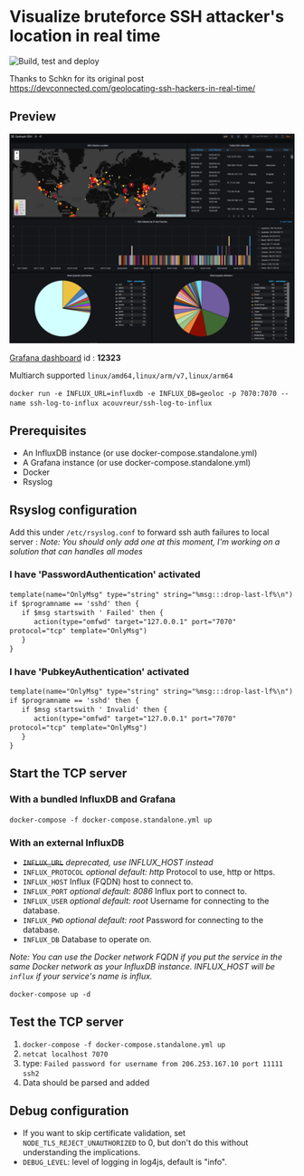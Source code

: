 # Visualize bruteforce SSH attacker's location in real time

![Build, test and deploy](https://github.com/acouvreur/ssh-log-to-influx/workflows/Build,%20test%20and%20deploy/badge.svg)

Thanks to Schkn for its original post https://devconnected.com/geolocating-ssh-hackers-in-real-time/

## Preview

![Dashboard](./dashboard.png)

[Grafana dashboard](https://grafana.com/grafana/dashboards/12323) id : __12323__

Multiarch supported `linux/amd64,linux/arm/v7,linux/arm64`

`docker run -e INFLUX_URL=influxdb -e INFLUX_DB=geoloc -p 7070:7070 --name ssh-log-to-influx acouvreur/ssh-log-to-influx`

## Prerequisites

- An InfluxDB instance (or use docker-compose.standalone.yml)
- A Grafana instance (or use docker-compose.standalone.yml)
- Docker
- Rsyslog

## Rsyslog configuration

Add this under `/etc/rsyslog.conf` to forward ssh auth failures to local server :
*Note: You should only add one at this moment, I'm working on a solution that can handles all modes*

### I have 'PasswordAuthentication' activated

```
template(name="OnlyMsg" type="string" string="%msg:::drop-last-lf%\n")
if $programname == 'sshd' then {
   if $msg startswith ' Failed' then {
      action(type="omfwd" target="127.0.0.1" port="7070" protocol="tcp" template="OnlyMsg")
   }
}
```


### I have 'PubkeyAuthentication' activated

```
template(name="OnlyMsg" type="string" string="%msg:::drop-last-lf%\n")
if $programname == 'sshd' then {
   if $msg startswith ' Invalid' then {
      action(type="omfwd" target="127.0.0.1" port="7070" protocol="tcp" template="OnlyMsg")
   }
}
```

## Start the TCP server

### With a bundled InfluxDB and Grafana

`docker-compose -f docker-compose.standalone.yml up`

### With an external InfluxDB

- ~~`INFLUX_URL`~~ *deprecated, use INFLUX_HOST instead*
- `INFLUX_PROTOCOL` *optional* *default: http* Protocol to use, http or https.
- `INFLUX_HOST` Influx (FQDN) host to connect to.
- `INFLUX_PORT` *optional* *default: 8086* Influx port to connect to.
- `INFLUX_USER` *optional* *default: root* Username for connecting to the database.
- `INFLUX_PWD` *optional* *default: root* Password for connecting to the database.
- `INFLUX_DB` Database to operate on.

*Note: You can use the Docker network FQDN if you put the service in the same Docker network as your InfluxDB instance. INFLUX_HOST will be `influx` if your service's name is influx.*

`docker-compose up -d`

## Test the TCP server

1. `docker-compose -f docker-compose.standalone.yml up`
2. `netcat localhost 7070`
3. type: `Failed password for username from 206.253.167.10 port 11111 ssh2`
4. Data should be parsed and added

## Debug configuration

* If you want to skip certificate validation, set `NODE_TLS_REJECT_UNAUTHORIZED` to 0, but don't do this without understanding the implications.
* `DEBUG_LEVEL`: level of logging in log4js, default is "info".
